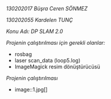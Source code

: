 *130202017 Büşra Ceren SÖNMEZ*

*130202055 Kardelen TUNÇ*

*Konu Adı: DP SLAM 2.0*

*Projenin çalıştırılması için gerekli olanlar:*

* rosbag
* laser scan_data (loop5.log)
* ImageMagick resim dönüştürücüsü

*Projenin çalıştırılması*

* image::1.jpg[]


